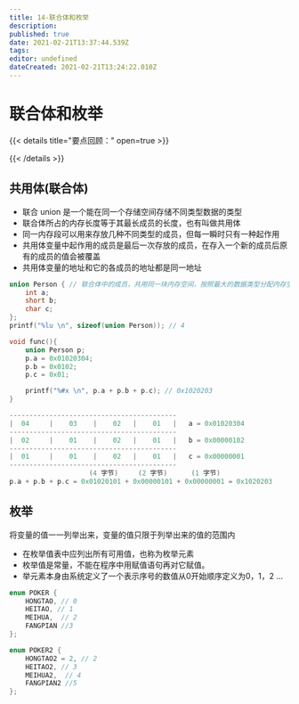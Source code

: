 ```yaml
---
title: 14-联合体和枚举
description: 
published: true
date: 2021-02-21T13:37:44.539Z
tags: 
editor: undefined
dateCreated: 2021-02-21T13:24:22.010Z
---
```


# 联合体和枚举

{{< details title="要点回顾：" open=true >}}

{{< /details >}}

## 共用体(联合体)

- 联合 union 是一个能在同一个存储空间存储不同类型数据的类型
- 联合体所占的内存长度等于其最长成员的长度，也有叫做共用体
- 同一内存段可以用来存放几种不同类型的成员，但每一瞬时只有一种起作用
- 共用体变量中起作用的成员是最后一次存放的成员，在存入一个新的成员后原有的成员的值会被覆盖
- 共用体变量的地址和它的各成员的地址都是同一地址

```c
union Person { // 联合体中的成员，共用同一块内存空间，按照最大的数据类型分配内存空间
    int a;
    short b;
    char c;
};
printf("%lu \n", sizeof(union Person)); // 4

void func(){
    union Person p;
    p.a = 0x01020304;
    p.b = 0x0102;
    p.c = 0x01;

    printf("%#x \n", p.a + p.b + p.c); // 0x1020203
}

------------------------------------------
|  04     |    03    |    02   |    01   |   a = 0x01020304
------------------------------------------
|  02     |    01    |    02   |    01   |   b = 0x00000102
------------------------------------------
|  01     |    01    |    02   |    01   |   c = 0x00000001
------------------------------------------
                    (4 字节)     (2 字节)      (1 字节)
p.a + p.b + p.c = 0x01020101 + 0x00000101 + 0x00000001 = 0x1020203
```

## 枚举

将变量的值一一列举出来，变量的值只限于列举出来的值的范围内

- 在枚举值表中应列出所有可用值，也称为枚举元素
- 枚举值是常量，不能在程序中用赋值语句再对它赋值。
- 举元素本身由系统定义了一个表示序号的数值从0开始顺序定义为0，1，2 …

```c
enum POKER {
    HONGTAO, // 0
    HEITAO, // 1
    MEIHUA,  // 2
    FANGPIAN //3
};

enum POKER2 {
    HONGTAO2 = 2, // 2
    HEITAO2, // 3
    MEIHUA2,  // 4
    FANGPIAN2 //5
};
```
